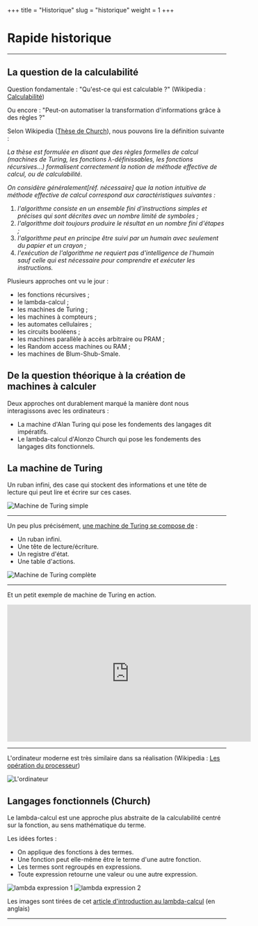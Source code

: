 +++
title = "Historique"
slug = "historique"
weight = 1
+++

# Rapide historique

---

## La question de la calculabilité

Question fondamentale : "Qu'est-ce qui est calculable ?" (Wikipedia : [Calculabilité](https://fr.wikipedia.org/wiki/Calculabilit%C3%A9))

Ou encore : "Peut-on automatiser la transformation d'informations grâce à des règles ?"

Selon Wikipedia ([Thèse de Church](https://fr.wikipedia.org/wiki/Th%C3%A8se_de_Church)), nous pouvons lire la définition suivante :

_La thèse est formulée en disant que des règles formelles de calcul (machines de Turing, les fonctions λ-définissables, les fonctions récursives…) formalisent correctement la notion de méthode effective de calcul, ou de calculabilité._

_On considère généralement[réf. nécessaire] que la notion intuitive de méthode effective de calcul correspond aux caractéristiques suivantes :_

1. _l'algorithme consiste en un ensemble fini d'instructions simples et précises qui sont décrites avec un nombre limité de symboles ;_
2. _l'algorithme doit toujours produire le résultat en un nombre fini d'étapes ;_
3. _l'algorithme peut en principe être suivi par un humain avec seulement du papier et un crayon ;_
4. _l'exécution de l'algorithme ne requiert pas d'intelligence de l'humain sauf celle qui est nécessaire pour comprendre et exécuter les instructions._

Plusieurs approches ont vu le jour :

- les fonctions récursives ;
- le lambda-calcul ;
- les machines de Turing ;
- les machines à compteurs ;
- les automates cellulaires ;
- les circuits booléens ;
- les machines parallèle à accès arbitraire ou PRAM ;
- les Random access machines ou RAM ;
- les machines de Blum-Shub-Smale.


## De la question théorique à la création de machines à calculer

Deux approches ont durablement marqué la manière dont nous interagissons avec les ordinateurs :

- La machine d'Alan Turing qui pose les fondements des langages dit impératifs.
- Le lambda-calcul d'Alonzo Church qui pose les fondements des langages dits fonctionnels.


## La machine de Turing

Un ruban infini, des case qui stockent des informations et une tête de lecture qui peut lire et écrire sur ces cases.

![Machine de Turing simple](http://vincent-le-corre.fr/wp-content/uploads/2011/11/Ruban-machine-de-Turing1.jpg)

---

Un peu plus précisément, [une machine de Turing se compose de](https://fr.wikipedia.org/wiki/Machine_de_Turing#D%C3%A9finition) :

- Un ruban infini.
- Une tête de lecture/écriture.
- Un registre d'état.
- Une table d'actions.

![Machine de Turing complète](https://delmas-rigoutsos.nom.fr/documents/YDelmas-ordinateurs_et_systemes/resources/turing+1.png)

---

Et un petit exemple de machine de Turing en action.

<iframe width="560" height="315" src="https://www.youtube.com/embed/FTSAiF9AHN4" frameborder="0" allow="autoplay; encrypted-media" allowfullscreen></iframe>

---

L'ordinateur moderne est très similaire dans sa réalisation (Wikipedia : [Les opération du processeur](https://fr.wikipedia.org/wiki/Processeur#Les_op%C3%A9rations_du_processeur))

![L'ordinateur](http://prof.bpesquet.fr/images/content/memoire-echanges-proc.png)

## Langages fonctionnels (Church)

Le lambda-calcul est une approche plus abstraite de la calculabilité centré sur la fonction, au sens mathématique du terme.

Les idées fortes :

- On applique des fonctions à des termes.
- Une fonction peut elle-même être le terme d'une autre fonction.
- Les termes sont regroupés en expressions.
- Toute expression retourne une valeur ou une autre expression.

<img class="img-fluid" style="max-width: 500px;" alt="lambda expression 1" src="http://1.bp.blogspot.com/-0hF-lQX74Xg/U7eUQXA-0XI/AAAAAAAADyM/D-Z_XbxZyzM/s1600/lambda1.png"/>

<img class="img-fluid" style="max-width: 500px;" alt="lambda expression 2" src="http://4.bp.blogspot.com/-5_DZOH_aqGc/U7eWeeGKSxI/AAAAAAAADyY/O3wr5_XXbZs/s1600/lambda2.png"/>

Les images sont tirées de cet [article d'introduction au lambda-calcul](http://palmstroem.blogspot.com/2012/05/lambda-calculus-for-absolute-dummies.html) (en anglais)

---
